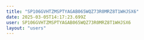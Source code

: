 ```yaml
---
title: "SP106GVHTZMSPTYAGAB065WQZ73R0MRZ8T1WHJSX6"
date: 2025-03-05T14:17:23.699Z
user: SP106GVHTZMSPTYAGAB065WQZ73R0MRZ8T1WHJSX6
layout: "users"
---
```

    